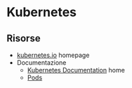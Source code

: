 # Kubernetes	


## Risorse

- [kubernetes.io](https://kubernetes.io) homepage	
- Documentazione	
    - [Kubernetes Documentation](https://kubernetes.io/docs/home/) home	
    - [Pods](https://kubernetes.io/docs/concepts/workloads/pods/pod-overview/)
